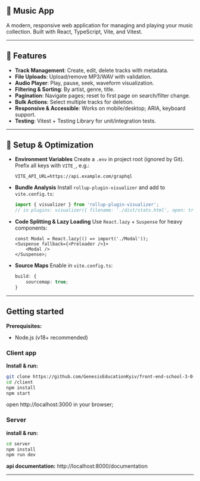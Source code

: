 ## 🎵 Music App

A modern, responsive web application for managing and playing your music collection. Built with React, TypeScript, Vite, and Vitest.

---

## 🚀 Features

-   **Track Management**: Create, edit, delete tracks with metadata.
-   **File Uploads**: Upload/remove MP3/WAV with validation.
-   **Audio Player**: Play, pause, seek, waveform visualization.
-   **Filtering & Sorting**: By artist, genre, title.
-   **Pagination**: Navigate pages; reset to first page on search/filter change.
-   **Bulk Actions**: Select multiple tracks for deletion.
-   **Responsive & Accessible**: Works on mobile/desktop; ARIA, keyboard support.
-   **Testing**: Vitest + Testing Library for unit/integration tests.

---

## 🔧 Setup & Optimization

-   **Environment Variables**
    Create a `.env` in project root (ignored by Git). Prefix all keys with `VITE_`, e.g.:

    ```dotenv
    VITE_API_URL=https://api.example.com/graphql
    ```

-   **Bundle Analysis**
    Install `rollup-plugin-visualizer` and add to `vite.config.ts`:

    ```ts
    import { visualizer } from 'rollup-plugin-visualizer';
    // in plugins: visualizer({ filename: './dist/stats.html', open: true, gzipSize: true });
    ```

-   **Code Splitting & Lazy Loading**
    Use `React.lazy` + `Suspense` for heavy components:

    ```tsx
    const Modal = React.lazy(() => import('./Modal'));
    <Suspense fallback={<Preloader />}>
        <Modal />
    </Suspense>;
    ```

-   **Source Maps**
    Enable in `vite.config.ts`:

    ```ts
    build: {
        sourcemap: true;
    }
    ```

---

## Getting started

**Prerequisites:**

-   Node.js (v18+ recommended)

### Client app

**Install & run:**

```bash
git clone https://github.com/GenesisEducationKyiv/front-end-school-3-0-denchikchor
cd /client
npm install
npm start
```

open http://localhost:3000 in your browser;

### Server

**install & run:**

```bash
cd server
npm install
npm run dev
```

**api documentation:** http://localhost:8000/documentation

---
